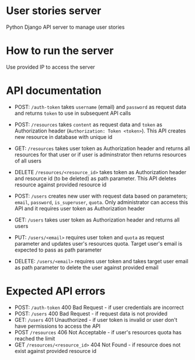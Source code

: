 # User stories server
Python Django API server to manage user stories

# How to run the server
Use provided IP to access the server

# API documentation

* POST: `/auth-token` takes `username` (email) and `password` as request data and returns `token` to use in subsequent API calls
* POST: `/resources` takes `content` as request data and `token` as Authorization header (`Authorization: Token <token>`). This API creates new resource in database with unique id
* GET: `/resources` takes user token as Authorization header and returns all resources for that user or if user is adminstrator then returns resources of all users
* DELETE `/resources/<resource_id>` takes token as Authorization header and resource id (to be deleted) as path parameter. This API deletes resource against provided resource id

* POST: `/users` creates new user with request data based on parameters; `email`, `password`, `is_superuser`, `quota`. Only administrator can access this API and it requires user token as Authorization header
* GET: `/users` takes user token as Authorization header and returns all users
* PUT: `/users/<email>` requires user token and `quota` as request parameter and updates user's resources quota. Target user's email is expected to pass as path parameter 
* DELETE: `/users/<email>` requires user token and takes target user email as path parameter to delete the user against provided email

# Expected API errors

* POST: `/auth-token` 400 Bad Request - if user credentials are incorrect
* POST: `/users` 400 Bad Request - if request data is not provided
* GET: `/users` 401 Unauthorized - if user token is invalid or user don't have permissions to access the API
* POST `/resources` 406 Not Acceptable - if user's resources quota has reached the limit
* GET `/resources/<resource_id>` 404 Not Found - if resource does not exist against provided resource id